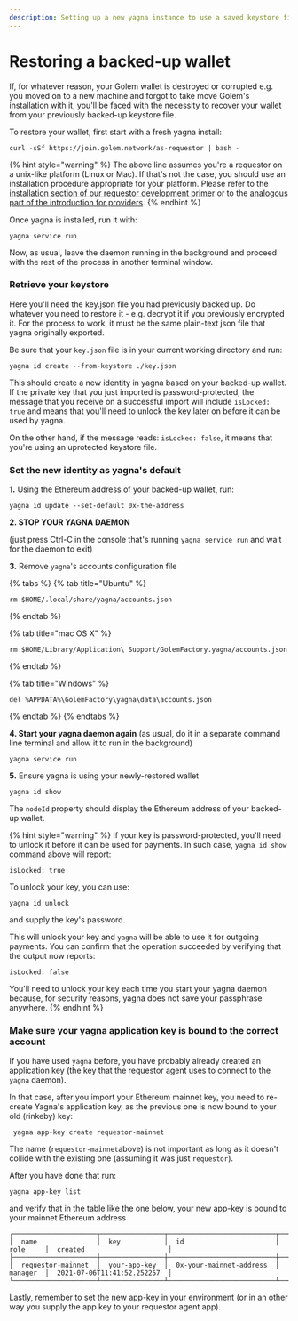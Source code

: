 ```yaml
---
description: Setting up a new yagna instance to use a saved keystore file.
---
```


# Restoring a backed-up wallet

If, for whatever reason, your Golem wallet is destroyed or corrupted e.g. you moved on to a new machine and forgot to take move Golem's installation with it, you'll be faced with the necessity to recover your wallet from your previously backed-up keystore file.

To restore your wallet, first start with a fresh yagna install:

```
curl -sSf https://join.golem.network/as-requestor | bash -
```

{% hint style="warning" %}
The above line assumes you're a requestor on a unix-like platform (Linux or Mac). If that's not the case, you should use an installation procedure appropriate for your platform. Please refer to the [installation section of our requestor development primer](../../requestor-tutorials/flash-tutorial-of-requestor-development/#running-the-yagna-daemon) or to the [analogous part of the introduction for providers](../../provider-tutorials/provider-tutorial.md#installation).
{% endhint %}

Once yagna is installed, run it with:

```
yagna service run
```

Now, as usual, leave the daemon running in the background and proceed with the rest of the process in another terminal window.

### Retrieve your keystore

Here you'll need the key.json file you had previously backed up. Do whatever you need to restore it - e.g. decrypt it if you previously encrypted it. For the process to work, it must be the same plain-text json file that yagna originally exported.

Be sure that your `key.json` file is in your current working directory and run:

```
yagna id create --from-keystore ./key.json
```

This should create a new identity in yagna based on your backed-up wallet. If the private key that you just imported is password-protected, the message that you receive on a successful import will include `isLocked: true` and means that you'll need to unlock the key later on before it can be used by yagna.

On the other hand, if the message reads: `isLocked: false`, it means that you're using an uprotected keystore file.

### Set the new identity as yagna's default

**1.** Using the Ethereum address of your backed-up wallet, run:

```
yagna id update --set-default 0x-the-address
```

**2. STOP YOUR YAGNA DAEMON**

(just press Ctrl-C in the console that's running `yagna service run` and wait for the daemon to exit)

**3.** Remove `yagna`'s accounts configuration file

{% tabs %}
{% tab title="Ubuntu" %}
```
rm $HOME/.local/share/yagna/accounts.json
```
{% endtab %}

{% tab title="mac OS X" %}
```
rm $HOME/Library/Application\ Support/GolemFactory.yagna/accounts.json
```
{% endtab %}

{% tab title="Windows" %}
```
del %APPDATA%\GolemFactory\yagna\data\accounts.json
```
{% endtab %}
{% endtabs %}

**4. Start your yagna daemon again** (as usual, do it in a separate command line terminal and allow it to run in the background)

```
yagna service run
```

**5.** Ensure yagna is using your newly-restored wallet

```
yagna id show
```

The `nodeId` property should display the Ethereum address of your backed-up wallet.

{% hint style="warning" %}
If your key is password-protected, you'll need to unlock it before it can be used for payments. In such case, `yagna id show` command above will report:

`isLocked: true`

To unlock your key, you can use:

```
yagna id unlock
```

and supply the key's password.

This will unlock your key and `yagna` will be able to use it for outgoing payments. You can confirm that the operation succeeded by verifying that the output now reports:

`isLocked: false`

You'll need to unlock your key each time you start your yagna daemon because, for security reasons, yagna does not save your passphrase anywhere.
{% endhint %}

### Make sure your yagna application key is bound to the correct account

If you have used `yagna` before, you have probably already created an application key (the key that the requestor agent uses to connect to the `yagna` daemon).

In that case, after you import your Ethereum mainnet key, you need to re-create Yagna's application key, as the previous one is now bound to your old (rinkeby) key:

```
 yagna app-key create requestor-mainnet
```

The name (`requestor-mainnet`above) is not important as long as it doesn't collide with the existing one (assuming it was just `requestor`).

After you have done that run:

```
yagna app-key list
```

and verify that in the table like the one below, your new app-key is bound to your mainnet Ethereum address

```
┌─────────────────────┬────────────────┬───────────────────────────┬───────────┬──────────────────────────────┐
│  name               │  key           │  id                       │  role     │  created                     │
├─────────────────────┼────────────────┼───────────────────────────┼───────────┼──────────────────────────────┤
│  requestor-mainnet  │  your-app-key  │  0x-your-mainnet-address  │  manager  │  2021-07-06T11:41:52.252257  │
└─────────────────────┴────────────────┴───────────────────────────┴───────────┴──────────────────────────────┘
```

Lastly, remember to set the new app-key in your environment (or in an other way you supply the app key to your requestor agent app).
